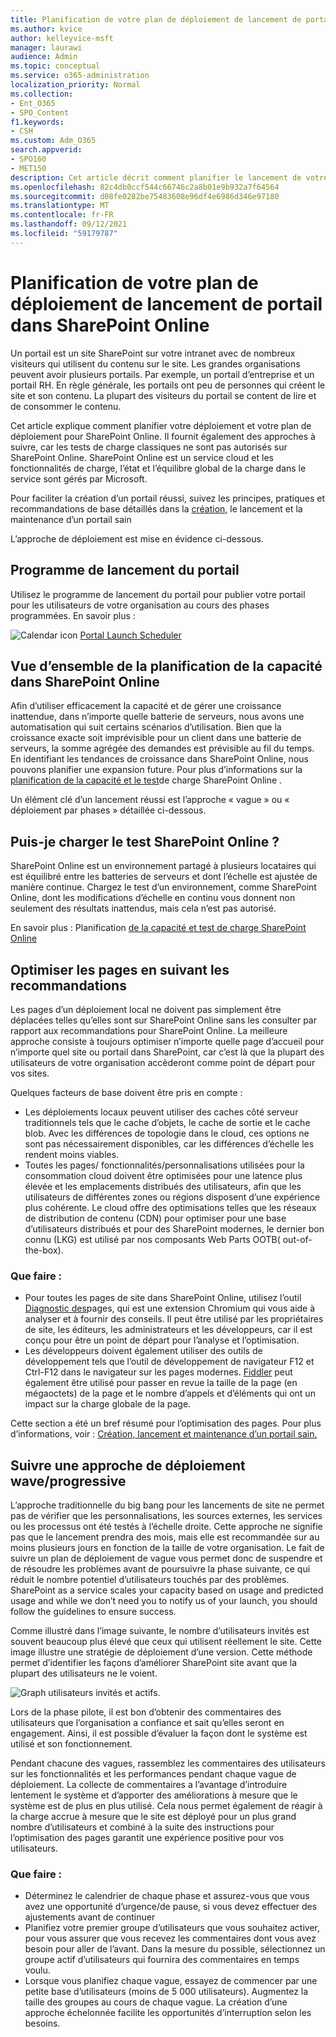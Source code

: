 ```yaml
---
title: Planification de votre plan de déploiement de lancement de portail dans SharePoint Online
ms.author: kvice
author: kelleyvice-msft
manager: laurawi
audience: Admin
ms.topic: conceptual
ms.service: o365-administration
localization_priority: Normal
ms.collection:
- Ent_O365
- SPO_Content
f1.keywords:
- CSH
ms.custom: Adm_O365
search.appverid:
- SPO160
- MET150
description: Cet article décrit comment planifier le lancement de votre portail dans SharePoint Online et les étapes à suivre pour un lancement réussi
ms.openlocfilehash: 82c4db0ccf544c66746c2a8b01e9b932a7f64564
ms.sourcegitcommit: d08fe0282be75483608e96df4e6986d346e97180
ms.translationtype: MT
ms.contentlocale: fr-FR
ms.lasthandoff: 09/12/2021
ms.locfileid: "59179787"
---
```

# <a name="planning-your-portal-launch-roll-out-plan-in-sharepoint-online"></a>Planification de votre plan de déploiement de lancement de portail dans SharePoint Online

Un portail est un site SharePoint sur votre intranet avec de nombreux visiteurs qui utilisent du contenu sur le site. Les grandes organisations peuvent avoir plusieurs portails. Par exemple, un portail d’entreprise et un portail RH. En règle générale, les portails ont peu de personnes qui créent le site et son contenu. La plupart des visiteurs du portail se content de lire et de consommer le contenu.

Cet article explique comment planifier votre déploiement et votre plan de déploiement pour SharePoint Online. Il fournit également des approches à suivre, car les tests de charge classiques ne sont pas autorisés sur SharePoint Online. SharePoint Online est un service cloud et les fonctionnalités de charge, l’état et l’équilibre global de la charge dans le service sont gérés par Microsoft.

Pour faciliter la création d’un portail réussi, suivez les principes, pratiques et recommandations de base détaillés dans la [création,](/sharepoint/portal-health) le lancement et la maintenance d’un portail sain 

L’approche de déploiement est mise en évidence ci-dessous.

## <a name="portal-launch-scheduler"></a>Programme de lancement du portail

Utilisez le programme de lancement du portail pour publier votre portail pour les utilisateurs de votre organisation au cours des phases programmées. En savoir plus : 

![Calendar icon](https://docs.microsoft.com/Office/media/icons/calendar.png "Programme de lancement du portail")  [Portal Launch Scheduler](https://docs.microsoft.com/microsoft-365/enterprise/portallaunchscheduler)



## <a name="overview-of-capacity-planning-in-sharepoint-online"></a>Vue d’ensemble de la planification de la capacité dans SharePoint Online
Afin d’utiliser efficacement la capacité et de gérer une croissance inattendue, dans n’importe quelle batterie de serveurs, nous avons une automatisation qui suit certains scénarios d’utilisation. Bien que la croissance exacte soit imprévisible pour un client dans une batterie de serveurs, la somme agrégée des demandes est prévisible au fil du temps. En identifiant les tendances de croissance dans SharePoint Online, nous pouvons planifier une expansion future. Pour plus d’informations sur la [planification de la capacité et le test](capacity-planning-and-load-testing-sharepoint-online.md)de charge SharePoint Online .

Un élément clé d’un lancement réussi est l’approche « vague » ou « déploiement par phases » détaillée ci-dessous. 

## <a name="can-i-load-test-sharepoint-online"></a>Puis-je charger le test SharePoint Online ?
SharePoint Online est un environnement partagé à plusieurs locataires qui est équilibré entre les batteries de serveurs et dont l’échelle est ajustée de manière continue. Chargez le test d’un environnement, comme SharePoint Online, dont les modifications d’échelle en continu vous donnent non seulement des résultats inattendus, mais cela n’est pas autorisé. 

En savoir plus : Planification [de la capacité et test de charge SharePoint Online](capacity-planning-and-load-testing-sharepoint-online.md)

## <a name="optimize-pages-by-following-recommended-guidelines"></a>Optimiser les pages en suivant les recommandations
Les pages d’un déploiement local ne doivent pas simplement être déplacées telles qu’elles sont sur SharePoint Online sans les consulter par rapport aux recommandations pour SharePoint Online. La meilleure approche consiste à toujours optimiser n’importe quelle page d’accueil pour n’importe quel site ou portail dans SharePoint, car c’est là que la plupart des utilisateurs de votre organisation accèderont comme point de départ pour vos sites.

Quelques facteurs de base doivent être pris en compte :
- Les déploiements locaux peuvent utiliser des caches côté serveur traditionnels tels que le cache d’objets, le cache de sortie et le cache blob. Avec les différences de topologie dans le cloud, ces options ne sont pas nécessairement disponibles, car les différences d’échelle les rendent moins viables.
- Toutes les pages/ fonctionnalités/personnalisations utilisées pour la consommation cloud doivent être optimisées pour une latence plus élevée et les emplacements distribués des utilisateurs, afin que les utilisateurs de différentes zones ou régions disposent d’une expérience plus cohérente. Le cloud offre des optimisations telles que les réseaux de distribution de contenu (CDN) pour optimiser pour une base d’utilisateurs distribués et pour des SharePoint modernes, le dernier bon connu (LKG) est utilisé par nos composants Web Parts OOTB( out-of-the-box).

### <a name="what-to-do"></a>Que faire :
 - Pour toutes les pages de site dans SharePoint Online, utilisez l’outil [Diagnostic des](./page-diagnostics-for-spo.md)pages, qui est une extension Chromium qui vous aide à analyser et à fournir des conseils. Il peut être utilisé par les propriétaires de site, les éditeurs, les administrateurs et les développeurs, car il est conçu pour être un point de départ pour l’analyse et l’optimisation.
 - Les développeurs doivent également utiliser des outils de développement tels que l’outil de développement de navigateur F12 et Ctrl-F12 dans le navigateur sur les pages modernes. [Fiddler](https://www.telerik.com/download/fiddler) peut également être utilisé pour passer en revue la taille de la page (en mégaoctets) de la page et le nombre d’appels et d’éléments qui ont un impact sur la charge globale de la page. 

Cette section a été un bref résumé pour l’optimisation des pages.  Pour plus d’informations, voir : [Création, lancement et maintenance d’un portail sain.](/sharepoint/portal-health)

## <a name="follow-a-wave--phased-roll-out-approach"></a>Suivre une approche de déploiement wave/progressive
L’approche traditionnelle du big bang pour les lancements de site ne permet pas de vérifier que les personnalisations, les sources externes, les services ou les processus ont été testés à l’échelle droite. Cette approche ne signifie pas que le lancement prendra des mois, mais elle est recommandée sur au moins plusieurs jours en fonction de la taille de votre organisation. Le fait de suivre un plan de déploiement de vague vous permet donc de suspendre et de résoudre les problèmes avant de poursuivre la phase suivante, ce qui réduit le nombre potentiel d’utilisateurs touchés par des problèmes. SharePoint as a service scales your capacity based on usage and predicted usage and while we don’t need you to notify us of your launch, you should follow the guidelines to ensure success.
  
Comme illustré dans l’image suivante, le nombre d’utilisateurs invités est souvent beaucoup plus élevé que ceux qui utilisent réellement le site. Cette image illustre une stratégie de déploiement d’une version. Cette méthode permet d’identifier les façons d’améliorer SharePoint site avant que la plupart des utilisateurs ne le voient.
  
![Graph utilisateurs invités et actifs.](../media/0bc14a20-9420-4986-b9b9-fbcd2c6e0fb9.png)
  
Lors de la phase pilote, il est bon d’obtenir des commentaires des utilisateurs que l’organisation a confiance et sait qu’elles seront en engagement. Ainsi, il est possible d’évaluer la façon dont le système est utilisé et son fonctionnement.
  
Pendant chacune des vagues, rassemblez les commentaires des utilisateurs sur les fonctionnalités et les performances pendant chaque vague de déploiement. La collecte de commentaires a l’avantage d’introduire lentement le système et d’apporter des améliorations à mesure que le système est de plus en plus utilisé. Cela nous permet également de réagir à la charge accrue à mesure que le site est déployé pour un plus grand nombre d’utilisateurs et combiné à la suite des instructions pour l’optimisation des pages garantit une expérience positive pour vos utilisateurs.

### <a name="what-to-do"></a>Que faire :
- Déterminez le calendrier de chaque phase et assurez-vous que vous avez une opportunité d’urgence/de pause, si vous devez effectuer des ajustements avant de continuer
- Planifiez votre premier groupe d’utilisateurs que vous souhaitez activer, pour vous assurer que vous recevez les commentaires dont vous avez besoin pour aller de l’avant.  Dans la mesure du possible, sélectionnez un groupe actif d’utilisateurs qui fournira des commentaires en temps voulu.
- Lorsque vous planifiez chaque vague, essayez de commencer par une petite base d’utilisateurs (moins de 5 000 utilisateurs). Augmentez la taille des groupes au cours de chaque vague. La création d’une approche échelonnée facilite les opportunités d’interruption selon les besoins.